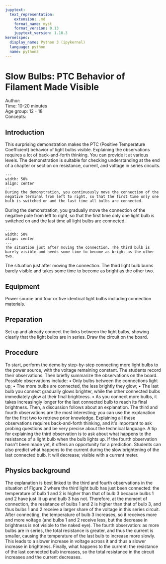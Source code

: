 ```yaml
---
jupytext:
  text_representation:
    extension: .md
    format_name: myst
    format_version: 0.13
    jupytext_version: 1.10.3
kernelspec:
  display_name: Python 3 (ipykernel)
  language: python
  name: python3
---
```


# Slow Bulbs: PTC Behavior of Filament Made Visible


Author:     \
Time:	 10-20 minutes 	\
Age group:	12 - 18\
Concepts:	

## Introduction

This surprising demonstration makes the PTC (Positive Temperature Coefficient) behavior of light bulbs visible. Explaining the observations requires a lot of back-and-forth thinking. You can provide it at various levels. The demonstration is suitable for checking understanding at the end of a chapter or section on resistance, current, and voltage in series circuits.

```{figure} demo85_figure1.JPG
---
width: 50%
align: center
---
During the demonstration, you continuously move the connection of the negative terminal from left to right, so that the first time only one bulb is switched on and the last time all bulbs are connected.
```


During the demonstration, you gradually move the connection of the negative pole from left to right, so that the first time only one light bulb is switched on and the last time all light bulbs are connected.

```{figure} demo85_figure2.JPG
---
width: 50%
align: center
---
The situation just after moving the connection. The third bulb is barely visible and needs some time to become as bright as the other two.
```

The situation just after moving the connection. The third light bulb burns barely visible and takes some time to become as bright as the other two.


## Equipment

Power source and four or five identical light bulbs including connection materials.

## Preparation
Set up and already connect the links between the light bulbs, showing clearly that the light bulbs are in series. Draw the circuit on the board.

## Procedure
To start, perform the demo by step-by-step connecting more light bulbs to the power source, with the voltage remaining constant. The students record their observations. Then briefly summarize the observations on the board. Possible observations include:
• Only bulbs between the connections light up;
• The more bulbs are connected, the less brightly they glow;
• The last bulb you connect gradually glows brighter, while the other connected bulbs immediately glow at their final brightness.
• As you connect more bulbs, it takes increasingly longer for the last connected bulb to reach its final brightness.
Then, a discussion follows about an explanation. The third and fourth observations are the most interesting; you can use the explanation for the first two to retrieve prior knowledge. Explaining all these observations requires back-and-forth thinking, and it's important to ask probing questions and be very precise about the technical language. A tip for explaining the third observation is to ask about what happens to the resistance of a light bulb when the bulb lights up. If the fourth observation hasn't been made yet, it offers an opportunity for a prediction. Students can also predict what happens to the current during the slow brightening of the last connected bulb. It will decrease; visible with a current meter.


## Physics background
The explanation is best linked to the third and fourth observations in the situation of Figure 2 where the third light bulb has just been connected: the temperature of bulb 1 and 2 is higher than that of bulb 3 because bulbs 1 and 2 have just lit up and bulb 3 has not. Therefore, at the moment of connection, the resistance of bulbs 1 and 2 is higher than that of bulb 3, and thus bulbs 1 and 2 receive a larger share of the voltage in this series circuit. After connecting, the temperature of bulb 3 increases, so it receives more and more voltage (and bulbs 1 and 2 receive less, but the decrease in brightness is not visible to the naked eye). The fourth observation: as more bulbs are in series, the total resistance is greater, and thus the current is smaller, causing the temperature of the last bulb to increase more slowly. This leads to a slower increase in voltage across it and thus a slower increase in brightness. Finally, what happens to the current: the resistance of the last connected bulb increases, so the total resistance in the circuit increases and the current decreases.

